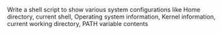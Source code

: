 Write a shell script to show various system configurations like Home directory, current shell, Operating system information, Kernel information, current working directory, PATH variable contents
